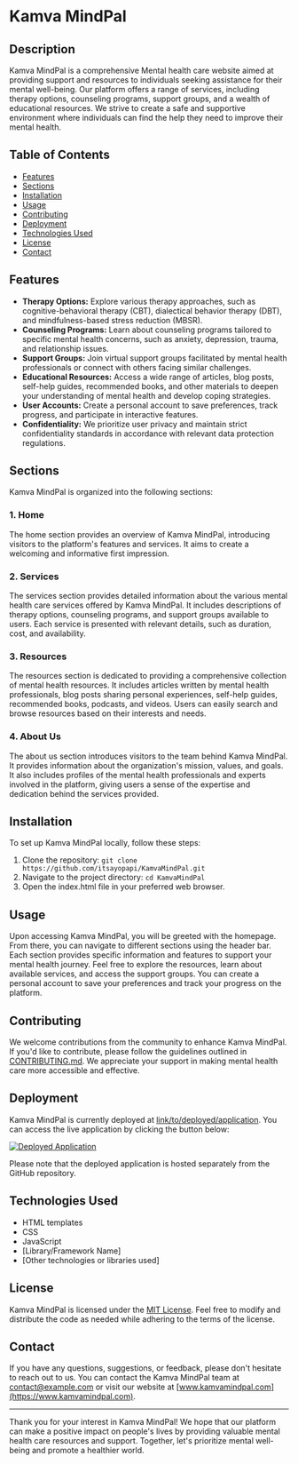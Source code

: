 # Kamva MindPal


## Description

Kamva MindPal is a comprehensive Mental health care website aimed at providing support and resources to individuals seeking assistance for their mental well-being. Our platform offers a range of services, including therapy options, counseling programs, support groups, and a wealth of educational resources. We strive to create a safe and supportive environment where individuals can find the help they need to improve their mental health.

## Table of Contents

- [Features](#features)
- [Sections](#sections)
- [Installation](#installation)
- [Usage](#usage)
- [Contributing](#contributing)
- [Deployment](#deployment)
- [Technologies Used](#technologies-used)
- [License](#license)
- [Contact](#contact)

## Features

- **Therapy Options:** Explore various therapy approaches, such as cognitive-behavioral therapy (CBT), dialectical behavior therapy (DBT), and mindfulness-based stress reduction (MBSR).
- **Counseling Programs:** Learn about counseling programs tailored to specific mental health concerns, such as anxiety, depression, trauma, and relationship issues.
- **Support Groups:** Join virtual support groups facilitated by mental health professionals or connect with others facing similar challenges.
- **Educational Resources:** Access a wide range of articles, blog posts, self-help guides, recommended books, and other materials to deepen your understanding of mental health and develop coping strategies.
- **User Accounts:** Create a personal account to save preferences, track progress, and participate in interactive features.
- **Confidentiality:** We prioritize user privacy and maintain strict confidentiality standards in accordance with relevant data protection regulations.

## Sections

Kamva MindPal is organized into the following sections:

### 1. Home

The home section provides an overview of Kamva MindPal, introducing visitors to the platform's features and services. It aims to create a welcoming and informative first impression.

### 2. Services

The services section provides detailed information about the various mental health care services offered by Kamva MindPal. It includes descriptions of therapy options, counseling programs, and support groups available to users. Each service is presented with relevant details, such as duration, cost, and availability.

### 3. Resources

The resources section is dedicated to providing a comprehensive collection of mental health resources. It includes articles written by mental health professionals, blog posts sharing personal experiences, self-help guides, recommended books, podcasts, and videos. Users can easily search and browse resources based on their interests and needs.

### 4. About Us

The about us section introduces visitors to the team behind Kamva MindPal. It provides information about the organization's mission, values, and goals. It also includes profiles of the mental health professionals and experts involved in the platform, giving users a sense of the expertise and dedication behind the services provided.

## Installation

To set up Kamva MindPal locally, follow these steps:

1. Clone the repository: `git clone https://github.com/itsayopapi/KamvaMindPal.git`
2. Navigate to the project directory: `cd KamvaMindPal `
3. Open the index.html file in your preferred web browser.

## Usage

Upon accessing Kamva MindPal, you will be greeted with the homepage. From there, you can navigate to different sections using the header bar. Each section provides specific information and features to support your mental health journey. Feel free to explore the resources, learn about available services, and access the support groups. You can create a personal account to save your preferences and track your progress on the platform.

## Contributing

We welcome contributions from the community to enhance Kamva MindPal. If you'd like to contribute, please follow the guidelines outlined in [CONTRIBUTING.md](link/to/contributing/file). We appreciate your support in making mental health care more accessible and effective.

## Deployment

Kamva MindPal is currently deployed at [link/to/deployed/application](link/to/deployed/application). You can access the live application by clicking the button below:

[![Deployed Application](path/to/button/image.jpg)](link/to/deployed/application)

Please note that the deployed application is hosted separately from the GitHub repository.

## Technologies Used

- HTML templates
- CSS
- JavaScript
- [Library/Framework Name]
- [Other technologies or libraries used]

## License

Kamva MindPal is licensed under the [MIT License](link/to/license/file). Feel free to modify and distribute the code as needed while adhering to the terms of the license.

## Contact

If you have any questions, suggestions, or feedback, please don't hesitate to reach out to us. You can contact the Kamva MindPal team at [contact@example.com](mailto:contact@example.com) or visit our website at [www.kamvamindpal.com](https://www.kamvamindpal.com).

---

Thank you for your interest in Kamva MindPal! We hope that our platform can make a positive impact on people's lives by providing valuable mental health care resources and support. Together, let's prioritize mental well-being and promote a healthier world.
